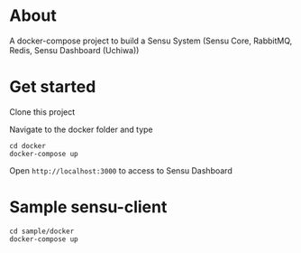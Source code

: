 # About

A docker-compose project to build a Sensu System (Sensu Core, RabbitMQ, Redis, Sensu Dashboard (Uchiwa))

# Get started

Clone this project

Navigate to the docker folder and type

```
cd docker
docker-compose up
```

Open `http://localhost:3000` to access to Sensu Dashboard

# Sample sensu-client

```
cd sample/docker
docker-compose up
```
